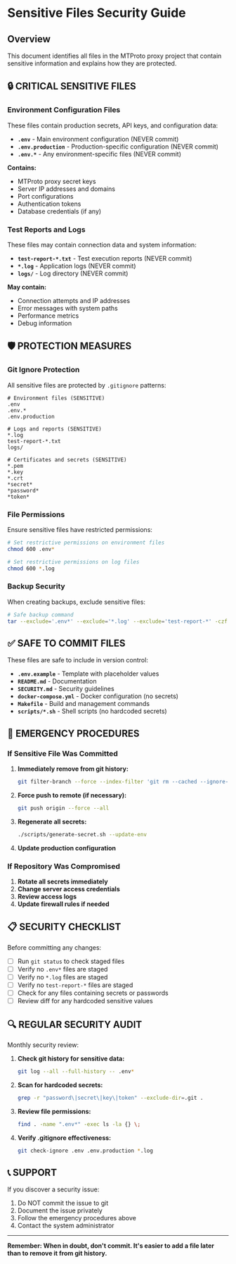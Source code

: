 # Sensitive Files Security Guide

## Overview
This document identifies all files in the MTProto proxy project that contain sensitive information and explains how they are protected.

## 🔒 CRITICAL SENSITIVE FILES

### Environment Configuration Files
These files contain production secrets, API keys, and configuration data:

- **`.env`** - Main environment configuration (NEVER commit)
- **`.env.production`** - Production-specific configuration (NEVER commit)
- **`.env.*`** - Any environment-specific files (NEVER commit)

**Contains:**
- MTProto proxy secret keys
- Server IP addresses and domains
- Port configurations
- Authentication tokens
- Database credentials (if any)

### Test Reports and Logs
These files may contain connection data and system information:

- **`test-report-*.txt`** - Test execution reports (NEVER commit)
- **`*.log`** - Application logs (NEVER commit)
- **`logs/`** - Log directory (NEVER commit)

**May contain:**
- Connection attempts and IP addresses
- Error messages with system paths
- Performance metrics
- Debug information

## 🛡️ PROTECTION MEASURES

### Git Ignore Protection
All sensitive files are protected by `.gitignore` patterns:

```gitignore
# Environment files (SENSITIVE)
.env
.env.*
.env.production

# Logs and reports (SENSITIVE)
*.log
test-report-*.txt
logs/

# Certificates and secrets (SENSITIVE)
*.pem
*.key
*.crt
*secret*
*password*
*token*
```

### File Permissions
Ensure sensitive files have restricted permissions:

```bash
# Set restrictive permissions on environment files
chmod 600 .env*

# Set restrictive permissions on log files
chmod 600 *.log
```

### Backup Security
When creating backups, exclude sensitive files:

```bash
# Safe backup command
tar --exclude='.env*' --exclude='*.log' --exclude='test-report-*' -czf backup.tar.gz .
```

## ✅ SAFE TO COMMIT FILES

These files are safe to include in version control:

- **`.env.example`** - Template with placeholder values
- **`README.md`** - Documentation
- **`SECURITY.md`** - Security guidelines
- **`docker-compose.yml`** - Docker configuration (no secrets)
- **`Makefile`** - Build and management commands
- **`scripts/*.sh`** - Shell scripts (no hardcoded secrets)

## 🚨 EMERGENCY PROCEDURES

### If Sensitive File Was Committed
1. **Immediately remove from git history:**
   ```bash
   git filter-branch --force --index-filter 'git rm --cached --ignore-unmatch .env' --prune-empty --tag-name-filter cat -- --all
   ```

2. **Force push to remote (if necessary):**
   ```bash
   git push origin --force --all
   ```

3. **Regenerate all secrets:**
   ```bash
   ./scripts/generate-secret.sh --update-env
   ```

4. **Update production configuration**

### If Repository Was Compromised
1. **Rotate all secrets immediately**
2. **Change server access credentials**
3. **Review access logs**
4. **Update firewall rules if needed**

## 📋 SECURITY CHECKLIST

Before committing any changes:

- [ ] Run `git status` to check staged files
- [ ] Verify no `.env*` files are staged
- [ ] Verify no `*.log` files are staged
- [ ] Verify no `test-report-*` files are staged
- [ ] Check for any files containing secrets or passwords
- [ ] Review diff for any hardcoded sensitive values

## 🔍 REGULAR SECURITY AUDIT

Monthly security review:

1. **Check git history for sensitive data:**
   ```bash
   git log --all --full-history -- .env*
   ```

2. **Scan for hardcoded secrets:**
   ```bash
   grep -r "password\|secret\|key\|token" --exclude-dir=.git .
   ```

3. **Review file permissions:**
   ```bash
   find . -name ".env*" -exec ls -la {} \;
   ```

4. **Verify .gitignore effectiveness:**
   ```bash
   git check-ignore .env .env.production *.log
   ```

## 📞 SUPPORT

If you discover a security issue:
1. Do NOT commit the issue to git
2. Document the issue privately
3. Follow the emergency procedures above
4. Contact the system administrator

---

**Remember: When in doubt, don't commit. It's easier to add a file later than to remove it from git history.**
